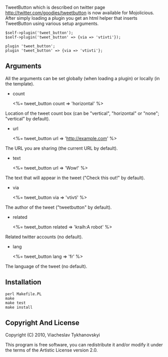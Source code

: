 TweetButton which is described on twitter page http://twitter.com/goodies/tweetbutton
is now available for Mojolicious. After simply loading a plugin you get an html
helper that inserts TweetButton using various setup arguments.

    $self->plugin('tweet_button');
    $self->plugin('tweet_button' => {via => 'vtivti'});

    plugin 'tweet_button';
    plugin 'tweet_button' => {via => 'vtivti'};

Arguments
---------

All the arguments can be set globally (when loading a plugin) or locally (in the
template).

* count

    <%= tweet_button count => 'horizontal' %>

Location of the tweet count box (can be "vertical", "horizontal" or "none";
"vertical" by default).

* url

    <%= tweet_button url => 'http://example.com' %>

The URL you are sharing (the current URL by default).

* text

    <%= tweet_button url => 'Wow!' %>

The text that will appear in the tweet ("Check this out!" by default).

* via

    <%= tweet_button via => 'vtivti' %>

The author of the tweet ("tweetbutton" by default).

* related

    <%= tweet_button related => 'kraih:A robot' %>

Related twitter accounts (no default).

* lang

    <%= tweet_button lang => 'fr' %>

The language of the tweet (no default).

Installation
------------

    perl Makefile.PL
    make
    make test
    make install

Copyright And License
---------------------

Copyright (C) 2010, Viacheslav Tykhanovskyi

This program is free software, you can redistribute it and/or modify it under
the terms of the Artistic License version 2.0.
